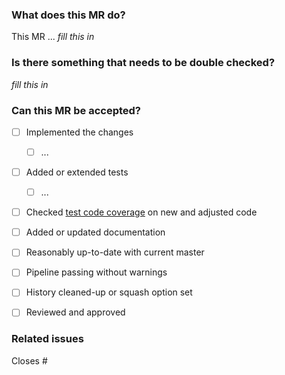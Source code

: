 ### What does this MR do?
<!-- Explain _how_ you achieved the proposal of the task. -->
This MR ... _fill this in_


### Is there something that needs to be double checked?
<!-- Is there something a reviewer should look out for _especially_? -->
_fill this in_


### Can this MR be accepted?
- [ ] Implemented the changes
   - [ ] ...
- [ ] Added or extended tests
   - [ ] ...
- [ ] Checked [test code coverage](README.md#evaluating-test-code-coverage) on new and adjusted code
- [ ] Added or updated documentation
- [ ] Reasonably up-to-date with current master
- [ ] Pipeline passing without warnings
- [ ] History cleaned-up or squash option set
- [ ] Reviewed and approved  <!-- Assign a reviewer via the GitLab sidebar -->


### Related issues
Closes #
<!-- For automatic closing, you can add commas between issue numbers-->
